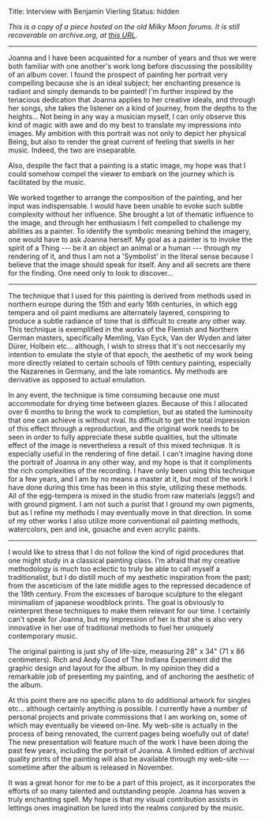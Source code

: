 Title: Interview with Benjamin Vierling
Status: hidden

*This is a copy of a piece hosted on the old Milky Moon forums. It is still recoverable on archive.org, at [this URL](http://web.archive.org/web/20070629202800/http://www.fromamouth.com/milkymoon/specials/ysart/).*

***

Joanna and I have been acquainted for a number of years and thus we were both familiar with one another's work long before discussing the possibility of an album cover. I found the prospect of painting her portrait very compelling because she is an ideal subject; her enchanting presence is radiant and simply demands to be painted!  I'm further inspired by the tenacious dedication that Joanna applies to her creative ideals, and through her songs, she takes the listener on a kind of journey, from the depths to the heights... Not being in any way a musician myself, I can only observe this kind of magic with awe and do my best to translate my impressions into images. My ambition with this portrait was not only to depict her physical Being, but also to render the great current of feeling that swells in her music. Indeed, the two are inseparable.

Also, despite the fact that a painting is a static image, my hope was that I could somehow compel the viewer to embark on the journey which is facilitated by the music.

We worked together to arrange the composition of the painting, and her input was indispensable. I would have been unable to evoke such subtle complexity without her influence. She brought a lot of thematic influence to the image, and through her enthusiasm I felt compelled to challenge my abilities as a painter. To identify the symbolic meaning behind the imagery, one would have to ask Joanna herself. My goal as a painter is to invoke the spirit of a Thing --- be it an object an animal or a human --- through my rendering of it, and thus I am not a 'Symbolist' in the literal sense because I believe that the image should speak for itself. Any and all secrets are there for the finding. One need only to look to discover...

***

The technique that I used for this painting is derived from methods used in northern europe during the 15th and early 16th centuries, in which egg tempera and oil paint mediums are alternately layered, conspiring to produce a subtle radiance of tone that is difficult to create any other way. This technique is exemplified in the works of the Flemish and Northern German masters, specifically Memling, Van Eyck, Van der Wyden and later Dürer, Holbein etc... although, I wish to stress that it's not neccesarily my intention to emulate the style of that epoch, the aesthetic of my work being more directly related to certain schools of 19th century painting, especially the Nazarenes in Germany, and the late romantics. My methods are derivative as opposed to actual emulation.

In any event, the technique is time consuming because one must accommodate for drying time between glazes. Because of this  I allocated over 6 months to bring the work to completion, but as stated the luminosity that one can achieve is without rival. Its difficult to get the total impression of this effect through a reproduction, and the original work needs to be seen in order to fully appreciate these subtle qualities, but the ultimate effect of the image is nevertheless a result of this mixed technique. It is especially useful in the rendering of fine detail. I can't imagine having done the portrait of Joanna in any other way, and my hope is that it compliments the rich complexities of the recording. I have only been using this technique for a few years, and I am by no means a master at it, but most of the work I have done during this time has been in this style, utilizing these methods. All of the egg-tempera is mixed in the studio from raw materials (eggs!) and with ground pigment. I am not such a purist that I ground my own pigments, but as I refine my methods I may eventually move in that direction. In some of my other works I also utilize more conventional oil painting methods, watercolors, pen and ink, gouache and even acrylic paints.

***

I would like to stress that I do not follow the kind of rigid procedures that one might study in a classical painting class. I'm afraid that my creative methodology is much too eclectic to truly be able to call myself a traditionalist, but I do distill much of my aesthetic inspiration from the past; from the asceticism of the late middle ages to the repressed decadence of the 19th century. From the excesses of baroque sculpture to the elegant minimalism of japanese woodblock prints. The goal is obviously to reinterpret these techniques to make them relevant for our time. I certainly can't speak for Joanna, but my impression of her is that she is also very innovative in her use of traditional methods to fuel her uniquely contemporary music.

The original painting is just shy of life-size, measuring 28" x 34" (71 x 86 centimeters). Rich and Andy Good of The Indiana Experiment did the graphic design and layout for the album. In my opinion they did a remarkable job of presenting my painting, and of anchoring the aesthetic of the album.

At this point there are no specific plans to do additional artwork for singles etc... although certainly anything is possible. I currently have a number of personal projects and private commissions that I am working on, some of which may eventually be viewed on-line. My web-site is actually in the process of being renovated, the current pages being woefully out of date! The new presentation will feature much of the work I have been doing the past few years, including the portrait of Joanna. A limited edition of archival quality prints of the painting will also be available through my web-site --- sometime after the album is released in November.

It was a great honor for me to be a part of this project, as it incorporates the efforts of so many talented and outstanding people. Joanna has woven a truly enchanting spell. My hope is that my visual contribution assists in lettings ones imagination be lured into the realms conjured by the music.
